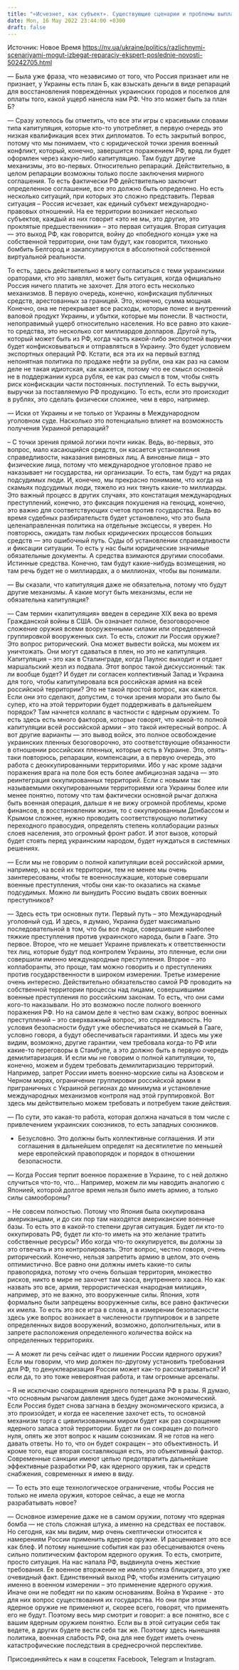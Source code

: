 ```yaml
---
title: "«Исчезнет, как субъект». Существующие сценарии и проблемы выплаты россиянами репараций Украины — интервью с юристом-международником"
date: Mon, 16 May 2022 23:44:00 +0300
draft: false
---
```

Источник: Новое Время https://nv.ua/ukraine/politics/razlichnymi-scenariyami-mogut-izbegat-reparaciy-ekspert-poslednie-novosti-50242705.html


— Была уже фраза, что независимо от того, что Россия признает или не признает, у Украины есть план Б, как взыскать деньги в виде репараций для восстановления поврежденных украинских городов и поселков для оплаты того, какой ущерб нанесла нам РФ. Что это может быть за план Б?

— Сразу хотелось бы отметить, что все эти игры с красивыми словами типа капитуляция, которые кто-то употребляет, в первую очередь это низкая квалификация всех этих дипломатов. То есть закрытый вопрос, потому что мы понимаем, что с юридической точки зрения военный конфликт, который, конечно, завершится поражением РФ, вряд ли будет оформлен через какую-либо капитуляцию. Там будут другие механизмы, это во-первых. Относительно репараций. Действительно, в целом репарации возможны только после заключения мирного соглашения. То есть фактически РФ действительно заключит определенное соглашение, все это должно быть определено. Но есть несколько ситуаций, при которых это сложно представить. Первая ситуация – Россия исчезает, как единый субъект международно-правовых отношений. На ее территории возникает несколько субъектов, каждый из них говорит «это не мы, это другие, это проклятые предшественники» – это первая ситуация. Вторая ситуация — это выход РФ, как говорится, войну до «победного конца» уже на собственной территории, они там будут, как говорится, тихонько бомбить Белгород и закапсулируются в абсолютной собственной виртуальной реальности.

То есть, здесь действительно я могу согласиться с теми украинскими ораторами, кто это заявлял, может быть ситуация, когда официально Россия ничего платить не захочет. Для этого есть несколько механизмов. В первую очередь, конечно, конфискация публичных средств, арестованных за границей. Это, конечно, сумма мощная. Конечно, она не перекрывает все расходы, которые понес и внутренний валовой продукт Украины, и убытки, которые мы понесли. В частности, непоправимый ущерб относительно населения. Но все равно это какие-то средства, это несколько сот миллиардов долларов. Другой путь, который может быть из РФ, когда часть какой-либо экспортной выручки будет конфисковываться и отправляться в Украину. Это будет условием экспортных операций РФ. Кстати, вся эта их на первый взгляд непонятная политика по продаже нефти за рубли, она как раз на самом деле не такая идиотская, как кажется, потому что ее смысл основной не в поддержании курса рубля, ее как раз смысл в том, чтобы снять риск конфискации части постоянных. поступлений. То есть выручки, выручки за поставляемую РФ продукцию. То есть, если это происходит в рублях, это сделать физически сложнее, чем в евро, например.

— Иски от Украины и не только от Украины в Международном уголовном суде. Насколько это потенциально влияет на возможность получения Украиной репараций?

– С точки зрения прямой логики почти никак. Ведь, во-первых, это вопрос, мало касающийся средств, он касается установления справедливости, наказания виновных лиц. А виновные лица – это физические лица, потому что международное уголовное право не наказывает ни государства, ни организации. То есть, там будут на рядах подсудимых люди. И, конечно, мы прекрасно понимаем, что когда на скамьях подсудимых люди, тяжело из них тянуть какие-то миллиарды. Это важный процесс в других случаях, это констатация международных преступлений, конечно, это фиксация покушения на геноцид, конечно, это важно для соответствующих счетов против государства. Ведь во время судебных разбирательств будет установлено, что это была целенаправленная политика на отдельные эксцессы, я уверен. Но повторюсь, ожидать там любых юридических процессов больших средств — это ошибочный путь. Суды об установлении справедливости и фиксации ситуации. То есть у нас были юридические значимые обязательные документы. А средства взимаются другими способами. Истинные средства. Конечно, там будут какие-нибудь возмещения, но там речь будет не о миллиардах, а о миллионах, чтобы вы понимали.

— Вы сказали, что капитуляция даже не обязательна, потому что будут другие механизмы. А какие могут быть механизмы, если не обязательна капитуляция?

— Сам термин «капитуляция» введен в середине XIX века во время Гражданской войны в США. Он означает полное, безоговорочное сложение оружия всеми вооруженными силами или определенной группировкой вооруженных сил. То есть, сложит ли Россия оружие? Это вопрос риторический. Она может вывести войска, мы можем их уничтожать. Они могут сдаваться в плен, но это не капитуляция. Капитуляция – это как в Сталинграде, когда Паулюс выходит и отдает маршальский жезл из подвала. Этот вопрос такой дискуссионный: так ли вообще будет? И будет ли согласен коллективный Запад и Украина для того, чтобы капитулировала вся российская армия на всей российской территории? Это не такой простой вопрос, как кажется. Если они это сделают, допустим, с точки зрения морали это было бы супер, кто на этой территории будет поддерживать в дальнейшем порядок? Там начнется коллапс в частности с ядерным оружием. То есть здесь есть много факторов, которые говорят, что какой-то полной капитуляции всей российской армии – это такой интересный вопрос. А вот другие варианты — это вывод войск, это полное освобождение украинских пленных безоговорочно, это соответствующие обязанности в отношении российских пленных, которые есть в Украине. Это, опять-таки повторюсь, репарации, компенсации, а в первую очередь, это работа с деоккупированными территориями. Ибо у нас кроме задачи поражения врага на поле боя есть более амбициозная задача — это реинтеграция оккупированных территорий. Если с новыми так называемыми оккупированными территориями юга Украины более или менее понятно, потому что там фактически основной рычаг должна быть военная операция, дальше я не вижу огромной проблемы, кроме финансов, в восстановлении жизни, то с оккупированным Донбассом и Крымом сложнее, нужно проводить соответствующую политику переходного правосудия, определять степень коллаборации разных слоев населения, это огромный фронт работ. И этот вызов, который будет стоять перед украинским народом, будет нуждаться в системных решениях.

— Если мы не говорим о полной капитуляции всей российской армии, например, на всей их территории, тем не менее мы очень заинтересованы, чтобы те военнослужащие, которые совершали военные преступления, чтобы они как-то оказались на скамье подсудимых. Можно ли вынудить Россию выдать своих военных преступников?

— Здесь есть три основных пути. Первый путь – это Международный уголовный суд. И здесь, я думаю, Украина будет максимально последовательной в том, что бы все люди, совершившие наиболее тяжкие преступления против украинского народа, были в Гааге. Это первое. Второе, что не мешает Украине привлекать к ответственности тех лиц, которые будут под контролем Украины, это пленные, если они совершили именно международные преступления. Второе – это коллаборанты, это проще, там можно говорить и о преступлениях против государственности в широком измерении. Третье измерение очень интересно. Действительно обязательство самой РФ проводить на собственной территории процессы над лицами, совершившими военные преступления по российским законам. То есть, что они сами кого-то наказывали. Но это возможно после полного военного поражения РФ. Но на самом деле я честно вам скажу, вопрос военных преступлений – это сверхважный вопрос, это справедливость. Но условия безопасности будут уже обеспечиваться не скамьей в Гааге, условно говоря, а будут обеспечиваться гарантиями. И здесь мы уже видим, возможно, другие гарантии, чем требовала когда-то РФ или какие-то переговоры в Стамбуле, а это должно быть в первую очередь демилитаризация. И если мы не говорим о полной капитуляции, то, конечно, можем и будем требовать демилитаризацию территорий. Например, запрет России иметь военно-морские силы на Азовском и Черном морях, ограничение группировки российской армии в приграничных с Украиной регионах до минимума и установление международных механизмов контроля над этой группировкой. Вот здесь мы действительно можем требовать и потребуем такие действия.

— По сути, это какая-то работа, которая должна начаться в том числе с привлечением украинских союзников, то есть западных союзников.

- Безусловно. Это должны быть коллективные соглашения. И эти соглашения в дальнейшем определят на десятилетие по меньшей мере европейский правопорядок и порядок в отношении безопасности.

— Когда Россия терпит военное поражение в Украине, то с ней должно случиться что-то, что… Например, можем ли мы наводить аналогию с Японией, которой долгое время нельзя было иметь армию, а только силы самообороны?

– Не совсем полностью. Потому что Япония была оккупирована американцами, и до сих пор там находятся американские военные базы. То есть это в какой-то степени другая ситуация. Будет ли кто-то оккупировать РФ, будет ли кто-то иметь на это желание тратить собственные ресурсы? Ибо когда что-то оккупируется, вы должны за это отвечать и это контролировать. Этот вопрос, честно говоря, очень риторический. Конечно, нельзя запретить армию в целом, это очень оптимистично. Все равно они должны иметь какие-то силы правопорядка, потому что очень большая территория, множество рисков, никто в мире не захочет там хаоса, внутреннего хаоса. Но как назвать это все, армия, террористическая «народная милиция», например, это не важно, это вооруженные силы. Япония, хотя формально были запрещены вооруженные силы, все равно фактически их имела. То есть это все игра в слова, а в измерении безопасности здесь уже вопрос возникает в численности группировок и в запрете определенных видов вооружений, возможно, дополнительных, или в запрете расположения определенного количества войск на определенных территориях.

— А может ли речь сейчас идет о лишении России ядерного оружия? Если мы говорим, что мир должен по-другому установить требования для РФ, то денуклеаризация России может как-то рассматриваться? И если да, то это тоже невероятная работа, и там огромные арсеналы.

– Я не исключаю сокращения ядерного потенциала РФ в разы. Я думаю, что основным рычагом давления здесь будет даже экономический. Если Россия будет снова загнана в бездну экономического кризиса, а это произойдет, и когда ее население захочет есть, то основной механизм торга с цивилизованным миром будет как раз сокращение ядерного запаса этой территории. Будет ли он сокращен до полного нуля, опять же этот вопрос к нашим союзникам. Я не готов на него давать ответы. Но то, что он будет сокращен – это объективность. И кроме того, еще вторая составляющая есть, это объективный фактор. Современные санкции имеют целью предотвратить дальнейшие эффективные разработки РФ, как ядерного оружия, так и средств снабжения, современных я имею в виду.

— То есть это еще технологическое ограничение, чтобы Россия не только не имела оружия, которое сейчас, а еще не могла разрабатывать новое?

— Основное измерение даже не в самом оружии, потому что ядерная бомба — не столь сложная штука, а именно на средствах ее поставок. Но сегодня, как мы видим, мир очень скептически относится к намерениям России применить ядерное оружие. И расценивает это все как блеф. И потому нынешние события как раз обесцениваются очень сильно политическим фактором ядерного оружия. То есть, смотрите, просто ситуация. На нас напала РФ, выдвинула очень жесткие требования. Ее военное вторжение не имело успеха блицкрига, это уже очевидный факт. Единственный выход РФ, чтобы изменить ситуацию именно в военном измерении – это применение ядерного оружия. Иначе они не победят ни по каким основаниям. Война в Украине - это для них вопрос существования их государства. Но они при этом ядерное оружие не применяют и, скорее всего, говорят, что применять его не будут. Поэтому весь мир смотрит и говорит: а все понятно, все с вашим ядерным оружием понятно. Если вы в этой ситуации себя так ведете, в других будете вести себя так же. Поэтому здесь нынешняя политика, военная слабость РФ, она для нее будет иметь очень катастрофические последствия в среднесрочной перспективе.

Присоединяйтесь к нам в соцсетях Facebook, Telegram и Instagram.
